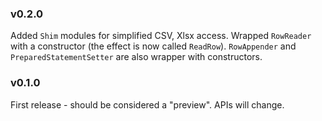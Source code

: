 ### v0.2.0
   Added `Shim` modules for simplified CSV, Xlsx access.
   Wrapped `RowReader` with a constructor (the effect is now called `ReadRow`).
   `RowAppender` and `PreparedStatementSetter` are also wrapper with constructors.

### v0.1.0
   First release - should be considered a "preview". APIs will change.
